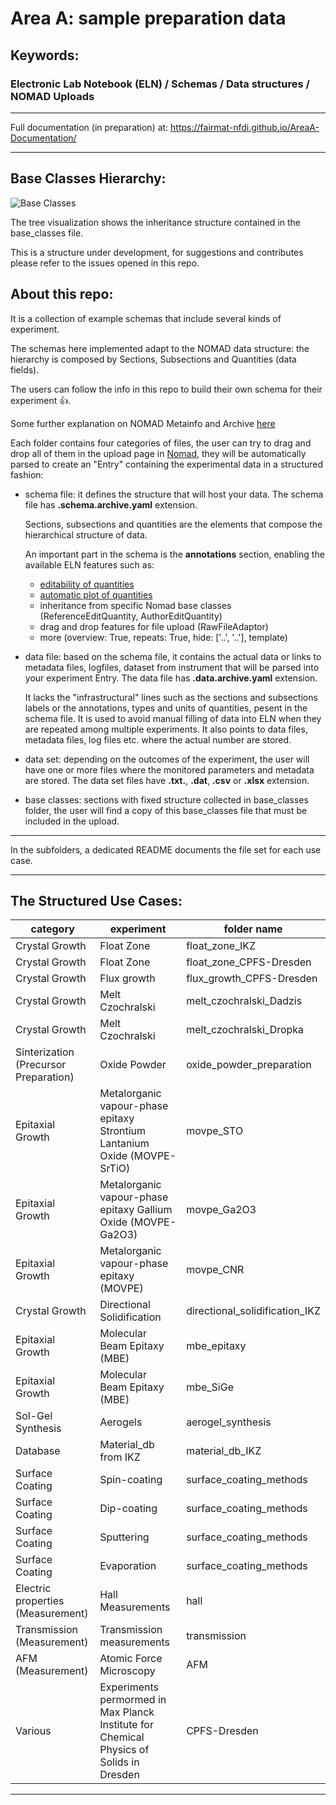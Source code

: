 # Area A: sample preparation data

## Keywords:  

### Electronic Lab Notebook (ELN) / Schemas / Data structures / NOMAD Uploads

- - - -
Full documentation (in preparation) at: https://fairmat-nfdi.github.io/AreaA-Documentation/
- - - -

## Base Classes Hierarchy:

![Base Classes](https://box.hu-berlin.de/f/d47b44f9f09543768f5b/?dl=1)


The tree visualization shows the inheritance structure contained in the base_classes file. 

This is a structure under development, for suggestions and contributes please refer to the issues opened in this repo.
## About this repo:

It is a collection of example schemas that include several kinds of experiment.  

The schemas here implemented adapt to the NOMAD data structure: the hierarchy is composed by Sections, Subsections and Quantities (data fields).

The users can follow the info in this repo to build their own schema for their experiment :thumbsup:.

Some further explanation on NOMAD Metainfo and Archive [here](https://nomad-lab.eu/prod/v1/staging/docs/archive.html#custom-metainfo-schemas-eg-for-elns)

Each folder contains four categories of files, the user can try to drag and drop all of them in the upload page in [Nomad](https://nomad-lab.eu/), they will be automatically parsed to create an "Entry" containing the experimental data in a structured fashion:

* schema file: it defines the structure that will host your data.
  The schema file has **.schema.archive.yaml** extension.

  Sections, subsections and quantities are the elements that compose the hierarchical structure of data. 

  An important part in the schema is the **annotations** section, enabling the available ELN features such as: 
    * [editability of quantities](https://nomad-lab.eu/prod/v1/staging/gui/dev/editquantity)
    * [automatic plot of quantities](https://nomad-lab.eu/prod/v1/staging/gui/dev/plot)
    * inheritance from specific Nomad base classes (ReferenceEditQuantity, AuthorEditQuantity)
    * drag and drop features for file upload (RawFileAdaptor)
    * more (overview: True, repeats: True, hide: ['..', '..'], template)

* data file: based on the schema file, it contains the actual data or links to metadata files, logfiles, dataset from instrument that will be parsed into your experiment Entry. The data file has **.data.archive.yaml** extension.

  It lacks the "infrastructural" lines such as the sections and subsections labels or the annotations, types and units of quantities, pesent in the schema file. It is used to avoid manual filling of data into ELN when they are repeated among multiple experiments. It also points to data files, metadata files, log files etc. where the actual number are stored. 

* data set: depending on the outcomes of the experiment, the user will have one or more files where the monitored parameters and metadata are stored. The data set files have **.txt.**, **.dat**, **.csv** or **.xlsx** extension.

* base classes: sections with fixed structure collected in base_classes folder, the user will find a copy of this base_classes file that must be included in the upload.

- - - -

In the subfolders, a dedicated README documents the file set for each use case.

- - - -
## The Structured Use Cases:

category | experiment | folder name
-|-|-|
Crystal Growth | Float Zone | float_zone_IKZ
Crystal Growth | Float Zone | float_zone_CPFS-Dresden
Crystal Growth | Flux growth | flux_growth_CPFS-Dresden
Crystal Growth | Melt Czochralski | melt_czochralski_Dadzis
Crystal Growth | Melt Czochralski | melt_czochralski_Dropka
Sinterization (Precursor Preparation) | Oxide Powder | oxide_powder_preparation
Epitaxial Growth | Metalorganic vapour-phase epitaxy Strontium Lantanium Oxide (MOVPE-SrTiO) | movpe_STO
Epitaxial Growth | Metalorganic vapour-phase epitaxy Gallium Oxide (MOVPE-Ga2O3) | movpe_Ga2O3
Epitaxial Growth | Metalorganic vapour-phase epitaxy (MOVPE) | movpe_CNR
Crystal Growth | Directional Solidification | directional_solidification_IKZ
Epitaxial Growth | Molecular Beam Epitaxy (MBE) | mbe_epitaxy
Epitaxial Growth | Molecular Beam Epitaxy (MBE) | mbe_SiGe
Sol-Gel Synthesis | Aerogels | aerogel_synthesis
Database | Material_db from IKZ | material_db_IKZ
Surface Coating | Spin-coating | surface_coating_methods
Surface Coating | Dip-coating | surface_coating_methods
Surface Coating | Sputtering | surface_coating_methods
Surface Coating | Evaporation | surface_coating_methods
Electric properties (Measurement) | Hall Measurements | hall
Transmission (Measurement) | Transmission measurements | transmission
AFM (Measurement) | Atomic Force Microscopy | AFM
Various | Experiments permormed in Max Planck Institute for Chemical Physics of Solids in Dresden | CPFS-Dresden

- - - -

